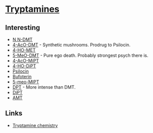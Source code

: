 # [Tryptamines](https://psychonautwiki.org/w/index.php?title=Tryptamine)
## Interesting
- [N,N-DMT](dmt.md)
- [4-AcO-DMT](https://psychonautwiki.org/wiki/4-AcO-DMT) - Synthetic mushrooms. Prodrug to Psilocin.
- [4-HO-MET](https://psychonautwiki.org/wiki/4-HO-MET)
- [5-MeO-DMT](https://psychonautwiki.org/wiki/5-MeO-DMT) - Pure ego death. Probably strongest psych there is.
- [4-AcO-MiPT](https://psychonautwiki.org/wiki/4-AcO-MiPT)
- [4-HO-DiPT](https://psychonautwiki.org/wiki/4-HO-DiPT)
- [Psilocin](https://psychonautwiki.org/w/index.php?title=Psilocin)
- [Bufoterin](https://psychonautwiki.org/w/index.php?title=Bufotenin)
- [5-meo-MIPT](https://psychonautwiki.org/w/index.php?title=5-MeO-MiPT)
- [DPT](https://psychonautwiki.org/w/index.php?title=DPT) - More intense than DMT.
- [DiPT](https://psychonautwiki.org/wiki/DiPT)
- [ΑMT](https://psychonautwiki.org/w/index.php?title=%CE%91MT)

## Links
- [Tryptamine chemistry](http://www.psychedelicstoday.com/2018/01/05/psychedelic-tryptamine-chemistry/)